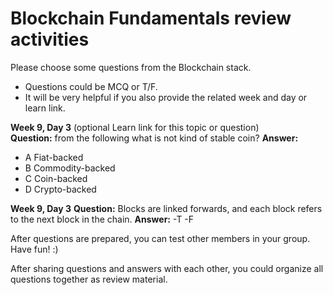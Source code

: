 # Blockchain Fundamentals review activities


Please choose some questions from the Blockchain stack. 
- Questions could be MCQ or T/F.   
- It will be very helpful if you also provide the related week and day or learn link.  



**Week 9, Day 3** (optional Learn link for this topic or question)  
**Question:** from the following what is not kind of stable coin? 
**Answer:** 
- A Fiat-backed
- B Commodity-backed
- C Coin-backed
- D Crypto-backed


**Week 9, Day 3**
**Question:** 
Blocks are linked forwards, and each block refers to the next block in the chain.
**Answer:** 
-T
-F 


After questions are prepared, you can test other members in your group. Have fun! :)



After sharing questions and answers with each other, you could organize all questions together as review material.  
